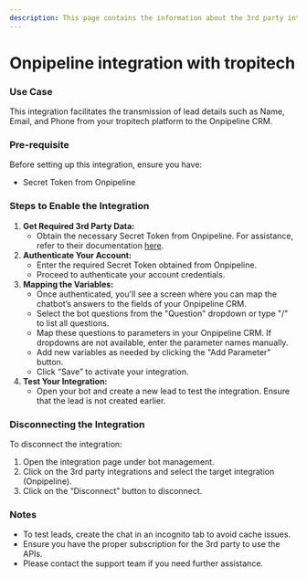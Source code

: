```yaml
---
description: This page contains the information about the 3rd party integrations.
---
```


# Onpipeline integration with tropitech

### Use Case

This integration facilitates the transmission of lead details such as Name, Email, and Phone from your tropitech platform to the Onpipeline CRM.

### Pre-requisite

Before setting up this integration, ensure you have:

* Secret Token from Onpipeline

### Steps to Enable the Integration

1. **Get Required 3rd Party Data:**
   * Obtain the necessary Secret Token from Onpipeline. For assistance, refer to their documentation [here](https://www.onpipeline.com/developers/).
2. **Authenticate Your Account:**
   * Enter the required Secret Token obtained from Onpipeline.
   * Proceed to authenticate your account credentials.
3. **Mapping the Variables:**
   * Once authenticated, you'll see a screen where you can map the chatbot’s answers to the fields of your Onpipeline CRM.
   * Select the bot questions from the "Question" dropdown or type "/" to list all questions.
   * Map these questions to parameters in your Onpipeline CRM. If dropdowns are not available, enter the parameter names manually.
   * Add new variables as needed by clicking the "Add Parameter" button.
   * Click “Save” to activate your integration.
4. **Test Your Integration:**
   * Open your bot and create a new lead to test the integration. Ensure that the lead is not created earlier.

### Disconnecting the Integration

To disconnect the integration:

1. Open the integration page under bot management.
2. Click on the 3rd party integrations and select the target integration (Onpipeline).
3. Click on the “Disconnect” button to disconnect.

### Notes

* To test leads, create the chat in an incognito tab to avoid cache issues.
* Ensure you have the proper subscription for the 3rd party to use the APIs.
* Please contact the support team if you need further assistance.
